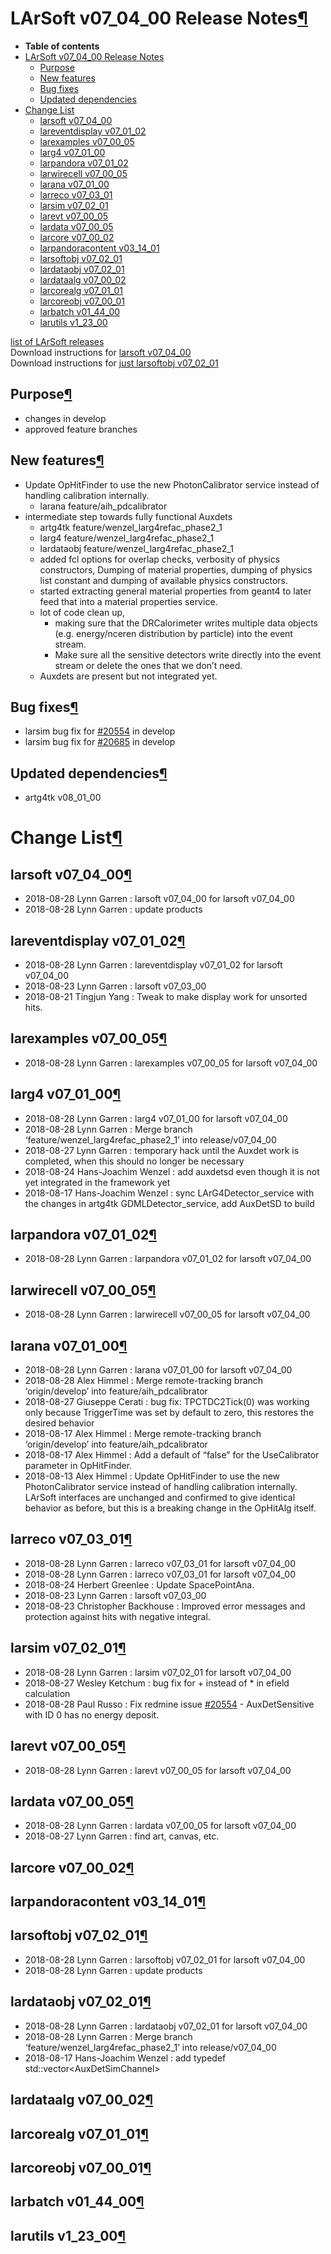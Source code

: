 LArSoft v07\_04\_00 Release Notes[¶](#LArSoft-v07_04_00-Release-Notes)
======================================================================

-   **Table of contents**
-   [LArSoft v07\_04\_00 Release Notes](#LArSoft-v07_04_00-Release-Notes)
    -   [Purpose](#Purpose)
    -   [New features](#New-features)
    -   [Bug fixes](#Bug-fixes)
    -   [Updated dependencies](#Updated-dependencies)
-   [Change List](#Change-List)
    -   [larsoft v07\_04\_00](#larsoft-v07_04_00)
    -   [lareventdisplay v07\_01\_02](#lareventdisplay-v07_01_02)
    -   [larexamples v07\_00\_05](#larexamples-v07_00_05)
    -   [larg4 v07\_01\_00](#larg4-v07_01_00)
    -   [larpandora v07\_01\_02](#larpandora-v07_01_02)
    -   [larwirecell v07\_00\_05](#larwirecell-v07_00_05)
    -   [larana v07\_01\_00](#larana-v07_01_00)
    -   [larreco v07\_03\_01](#larreco-v07_03_01)
    -   [larsim v07\_02\_01](#larsim-v07_02_01)
    -   [larevt v07\_00\_05](#larevt-v07_00_05)
    -   [lardata v07\_00\_05](#lardata-v07_00_05)
    -   [larcore v07\_00\_02](#larcore-v07_00_02)
    -   [larpandoracontent v03\_14\_01](#larpandoracontent-v03_14_01)
    -   [larsoftobj v07\_02\_01](#larsoftobj-v07_02_01)
    -   [lardataobj v07\_02\_01](#lardataobj-v07_02_01)
    -   [lardataalg v07\_00\_02](#lardataalg-v07_00_02)
    -   [larcorealg v07\_01\_01](#larcorealg-v07_01_01)
    -   [larcoreobj v07\_00\_01](#larcoreobj-v07_00_01)
    -   [larbatch v01\_44\_00](#larbatch-v01_44_00)
    -   [larutils v1\_23\_00](#larutils-v1_23_00)

[list of LArSoft releases](LArSoft_release_list)\
Download instructions for [larsoft v07\_04\_00](http://scisoft.fnal.gov/scisoft/bundles/larsoft/v07_04_00/larsoft-v07_04_00.html)\
Download instructions for [just larsoftobj v07\_02\_01](http://scisoft.fnal.gov/scisoft/bundles/larsoftobj/v07_02_01/larsoftobj-v07_02_01.html)


Purpose[¶](#Purpose)
--------------------

-   changes in develop
-   approved feature branches


New features[¶](#New-features)
------------------------------

-   Update OpHitFinder to use the new PhotonCalibrator service instead of handling calibration internally.
    -   larana feature/aih\_pdcalibrator
-   intermediate step towards fully functional Auxdets
    -   artg4tk feature/wenzel\_larg4refac\_phase2\_1
    -   larg4 feature/wenzel\_larg4refac\_phase2\_1
    -   lardataobj feature/wenzel\_larg4refac\_phase2\_1
    -   added fcl options for overlap checks, verbosity of physics constructors, Dumping of material properties, dumping of physics list constant and dumping of available physics constructors.
    -   started extracting general material properties from geant4 to later feed that into a material properties service.
    -   lot of code clean up,
        -   making sure that the DRCalorimeter writes multiple data objects\
             (e.g. energy/nceren distribution by particle) into the event stream.
        -   Make sure all the sensitive detectors write directly into the event stream or delete the ones that we don’t need.
    -   Auxdets are present but not integrated yet.


Bug fixes[¶](#Bug-fixes)
------------------------

-   larsim bug fix for [\#20554](/redmine/issues/20554 "Bug: AuxDetSensitive with ID 0 has no energy deposit (Closed)") in develop
-   larsim bug fix for [\#20685](/redmine/issues/20685 "Bug: Bug in ISCalcSeparate::EFieldAtStep (Resolved)") in develop


Updated dependencies[¶](#Updated-dependencies)
----------------------------------------------

-   artg4tk v08\_01\_00


Change List[¶](#Change-List)
============================


larsoft v07\_04\_00[¶](#larsoft-v07_04_00)
------------------------------------------

-   2018-08-28 Lynn Garren : larsoft v07\_04\_00 for larsoft v07\_04\_00
-   2018-08-28 Lynn Garren : update products


lareventdisplay v07\_01\_02[¶](#lareventdisplay-v07_01_02)
----------------------------------------------------------

-   2018-08-28 Lynn Garren : lareventdisplay v07\_01\_02 for larsoft v07\_04\_00
-   2018-08-23 Lynn Garren : larsoft v07\_03\_00
-   2018-08-21 Tingjun Yang : Tweak to make display work for unsorted hits.


larexamples v07\_00\_05[¶](#larexamples-v07_00_05)
--------------------------------------------------

-   2018-08-28 Lynn Garren : larexamples v07\_00\_05 for larsoft v07\_04\_00


larg4 v07\_01\_00[¶](#larg4-v07_01_00)
--------------------------------------

-   2018-08-28 Lynn Garren : larg4 v07\_01\_00 for larsoft v07\_04\_00
-   2018-08-28 Lynn Garren : Merge branch ‘feature/wenzel\_larg4refac\_phase2\_1’ into release/v07\_04\_00
-   2018-08-27 Lynn Garren : temporary hack until the Auxdet work is completed, when this should no longer be necessary
-   2018-08-24 Hans-Joachim Wenzel : add auxdetsd even though it is not yet integrated in the framework yet
-   2018-08-17 Hans-Joachim Wenzel : sync LArG4Detector\_service with the changes in artg4tk GDMLDetector\_service, add AuxDetSD to build


larpandora v07\_01\_02[¶](#larpandora-v07_01_02)
------------------------------------------------

-   2018-08-28 Lynn Garren : larpandora v07\_01\_02 for larsoft v07\_04\_00


larwirecell v07\_00\_05[¶](#larwirecell-v07_00_05)
--------------------------------------------------

-   2018-08-28 Lynn Garren : larwirecell v07\_00\_05 for larsoft v07\_04\_00


larana v07\_01\_00[¶](#larana-v07_01_00)
----------------------------------------

-   2018-08-28 Lynn Garren : larana v07\_01\_00 for larsoft v07\_04\_00
-   2018-08-28 Alex Himmel : Merge remote-tracking branch ‘origin/develop’ into feature/aih\_pdcalibrator
-   2018-08-27 Giuseppe Cerati : bug fix: TPCTDC2Tick(0) was working only because TriggerTime was set by default to zero, this restores the desired behavior
-   2018-08-17 Alex Himmel : Merge remote-tracking branch ‘origin/develop’ into feature/aih\_pdcalibrator
-   2018-08-17 Alex Himmel : Add a default of “false” for the UseCalibrator parameter in OpHitFinder.
-   2018-08-13 Alex Himmel : Update OpHitFinder to use the new PhotonCalibrator service instead of handling calibration internally. LArSoft interfaces are unchanged and confirmed to give identical behavior as before, but this is a breaking change in the OpHitAlg itself.


larreco v07\_03\_01[¶](#larreco-v07_03_01)
------------------------------------------

-   2018-08-28 Lynn Garren : larreco v07\_03\_01 for larsoft v07\_04\_00
-   2018-08-28 Lynn Garren : larreco v07\_03\_01 for larsoft v07\_04\_00
-   2018-08-24 Herbert Greenlee : Update SpacePointAna.
-   2018-08-23 Lynn Garren : larsoft v07\_03\_00
-   2018-08-23 Christopher Backhouse : Improved error messages and protection against hits with negative integral.


larsim v07\_02\_01[¶](#larsim-v07_02_01)
----------------------------------------

-   2018-08-28 Lynn Garren : larsim v07\_02\_01 for larsoft v07\_04\_00
-   2018-08-27 Wesley Ketchum : bug fix for + instead of \* in efield calculation
-   2018-08-28 Paul Russo : Fix redmine issue [\#20554](/redmine/issues/20554 "Bug: AuxDetSensitive with ID 0 has no energy deposit (Closed)") - AuxDetSensitive with ID 0 has no energy deposit.


larevt v07\_00\_05[¶](#larevt-v07_00_05)
----------------------------------------

-   2018-08-28 Lynn Garren : larevt v07\_00\_05 for larsoft v07\_04\_00


lardata v07\_00\_05[¶](#lardata-v07_00_05)
------------------------------------------

-   2018-08-28 Lynn Garren : lardata v07\_00\_05 for larsoft v07\_04\_00
-   2018-08-27 Lynn Garren : find art, canvas, etc.


larcore v07\_00\_02[¶](#larcore-v07_00_02)
------------------------------------------


larpandoracontent v03\_14\_01[¶](#larpandoracontent-v03_14_01)
--------------------------------------------------------------


larsoftobj v07\_02\_01[¶](#larsoftobj-v07_02_01)
------------------------------------------------

-   2018-08-28 Lynn Garren : larsoftobj v07\_02\_01 for larsoft v07\_04\_00
-   2018-08-28 Lynn Garren : update products


lardataobj v07\_02\_01[¶](#lardataobj-v07_02_01)
------------------------------------------------

-   2018-08-28 Lynn Garren : lardataobj v07\_02\_01 for larsoft v07\_04\_00
-   2018-08-28 Lynn Garren : Merge branch ‘feature/wenzel\_larg4refac\_phase2\_1’ into release/v07\_04\_00
-   2018-08-17 Hans-Joachim Wenzel : add typedef std::vector\<AuxDetSimChannel\>


lardataalg v07\_00\_02[¶](#lardataalg-v07_00_02)
------------------------------------------------


larcorealg v07\_01\_01[¶](#larcorealg-v07_01_01)
------------------------------------------------


larcoreobj v07\_00\_01[¶](#larcoreobj-v07_00_01)
------------------------------------------------


larbatch v01\_44\_00[¶](#larbatch-v01_44_00)
--------------------------------------------


larutils v1\_23\_00[¶](#larutils-v1_23_00)
------------------------------------------
